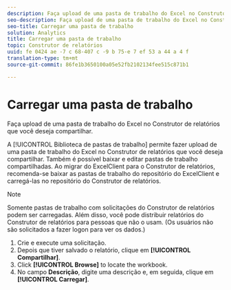 ```yaml
---
description: Faça upload de uma pasta de trabalho do Excel no Construtor de relatórios que você deseja compartilhar.
seo-description: Faça upload de uma pasta de trabalho do Excel no Construtor de relatórios que você deseja compartilhar.
seo-title: Carregar uma pasta de trabalho
solution: Analytics
title: Carregar uma pasta de trabalho
topic: Construtor de relatórios
uuid: fe 0424 ae -7 c 68-407 c -9 b 75-e 7 ef 53 a 44 a 4 f
translation-type: tm+mt
source-git-commit: 86fe1b3650100a05e52fb2102134fee515c871b1

---
```



# Carregar uma pasta de trabalho

Faça upload de uma pasta de trabalho do Excel no Construtor de relatórios que você deseja compartilhar.

A [!UICONTROL Biblioteca de pastas de trabalho] permite fazer upload de uma pasta de trabalho do Excel no Construtor de relatórios que você deseja compartilhar. Também é possível baixar e editar pastas de trabalho compartilhadas. Ao migrar do ExcelClient para o Construtor de relatórios, recomenda-se baixar as pastas de trabalho do repositório do ExcelClient e carregá-las no repositório do Construtor de relatórios.

>[!NOTE]
>
>Somente pastas de trabalho com solicitações do Construtor de relatórios podem ser carregadas. Além disso, você pode distribuir relatórios do Construtor de relatórios para pessoas que não o usam. (Os usuários não são solicitados a fazer logon para ver os dados.)

1. Crie e execute uma solicitação.
1. Depois que tiver salvado o relatório, clique em **[!UICONTROL Compartilhar]**.
1. Click **[!UICONTROL Browse]** to locate the workbook.
1. No campo **Descrição**, digite uma descrição e, em seguida, clique em **[!UICONTROL Carregar]**.
